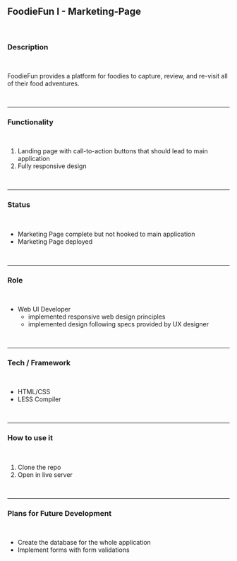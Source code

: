 ## FoodieFun I - Marketing-Page

<br/>

### Description

<br/>

<p>
    FoodieFun provides a platform for foodies to capture, review, and re-visit all of their food adventures.
</p>

<br/>

---

### Functionality

<br/>

1. Landing page with call-to-action buttons that should lead to main application
2. Fully responsive design

<br/>

---

### Status

<br/>

- Marketing Page complete but not hooked to main application
- Marketing Page deployed

<br/>

---

### Role

<br/>

- Web UI Developer
  - implemented responsive web design principles
  - implemented design following specs provided by UX designer

<br/>

---

### Tech / Framework

<br/>

- HTML/CSS
- LESS Compiler

<br/>

---

### How to use it

<br/>

1. Clone the repo
2. Open in live server

<br/>

---

### Plans for Future Development

<br/>

- Create the database for the whole application
- Implement forms with form validations
